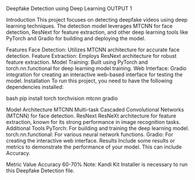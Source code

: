 Deepfake Detection using Deep Learning
OUTPUT 1

Introduction
This project focuses on detecting deepfake videos using deep learning techniques. The detection model leverages MTCNN for face detection, ResNext for feature extraction, and other deep learning tools like PyTorch and Gradio for building and deploying the model.

Features
Face Detection: Utilizes MTCNN architecture for accurate face detection.
Feature Extraction: Employs ResNext architecture for robust feature extraction.
Model Training: Built using PyTorch and torch.nn.functional for deep learning model training.
Web Interface: Gradio integration for creating an interactive web-based interface for testing the model.
Installation
To run this project, you need to have the following dependencies installed:

bash pip install torch torchvision mtcnn gradio

Model Architecture
MTCNN
Multi-task Cascaded Convolutional Networks (MTCNN) for face detection.
ResNext
ResNeXt architecture for feature extraction, known for its strong performance in image recognition tasks.
Additional Tools
PyTorch: For building and training the deep learning model.
torch.nn.functional: For various neural network functions.
Gradio: For creating the interactive web interface.
Results
Include some results or metrics to demonstrate the performance of your model. This can include Accuracy.

Metric	Value
Accuracy	60-70%
Note: Kandi Kit Installer is necessary to run this Deepfake Detection file.
